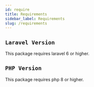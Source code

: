 ```yaml
---
id: require
title: Requirements
sidebar_label: Requirements
slug: /requirements
---
```


## `Laravel Version`

This package requires laravel 6 or higher.

## `PHP Version`

This package requires php 8 or higher.

